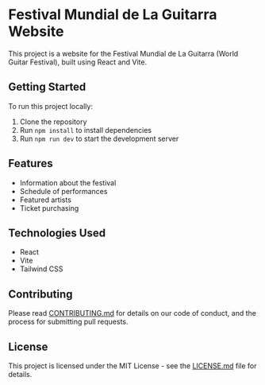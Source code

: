 # Festival Mundial de La Guitarra Website

This project is a website for the Festival Mundial de La Guitarra (World Guitar Festival), built using React and Vite.

## Getting Started

To run this project locally:

1. Clone the repository
2. Run `npm install` to install dependencies
3. Run `npm run dev` to start the development server

## Features

- Information about the festival
- Schedule of performances
- Featured artists
- Ticket purchasing

## Technologies Used

- React
- Vite
- Tailwind CSS

## Contributing

Please read [CONTRIBUTING.md](CONTRIBUTING.md) for details on our code of conduct, and the process for submitting pull requests.

## License

This project is licensed under the MIT License - see the [LICENSE.md](LICENSE.md) file for details.
